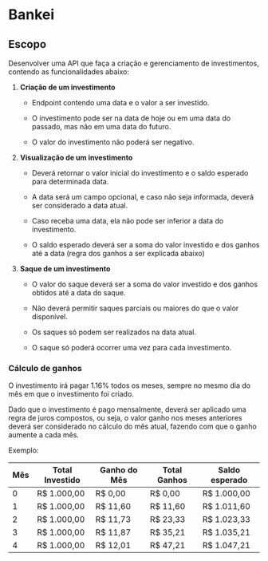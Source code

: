 # Bankei

## Escopo

Desenvolver uma API que faça a criação e gerenciamento de investimentos, contendo as funcionalidades abaixo:

1. **Criação de um investimento**
    - Endpoint contendo uma data e o valor a ser investido.
    
    - O investimento pode ser na data de hoje ou em uma data do passado, mas não em uma data do futuro.
    
    - O valor do investimento não poderá ser negativo.
    

2. **Visualização de um investimento**
  
    - Deverá retornar o valor inicial do investimento e o saldo esperado para determinada data.
    
    - A data será um campo opcional, e caso não seja informada, deverá ser considerado a data atual.
    
    - Caso receba uma data, ela não pode ser inferior a data do investimento.
    
    - O saldo esperado deverá ser a soma do valor investido e dos ganhos até a data (regra dos ganhos a ser explicada abaixo)
    
  
3. **Saque de um investimento**
    - O valor do saque deverá ser a soma do valor investido e dos ganhos obtidos até a data do saque.
    
    - Não deverá permitir saques parciais ou maiores do que o valor disponível.
    
    - Os saques só podem ser realizados na data atual.
    
    - O saque só poderá ocorrer uma vez para cada investimento.
    

### Cálculo de ganhos

O investimento irá pagar 1.16% todos os meses, sempre no mesmo dia do mês em que o investimento foi criado.

Dado que o investimento é pago mensalmente, deverá ser aplicado uma regra de juros compostos, ou seja, o valor ganho nos meses anteriores deverá ser considerado no cálculo do mês atual, fazendo com que o ganho aumente a cada mês.

Exemplo:

| Mês | Total Investido | Ganho do Mês | Total Ganhos | Saldo esperado |
| --- | --- | --- | --- | --- |
| 0   | R$ 1.000,00 | R$ 0,00 | R$ 0,00 | R$ 1.000,00 |
| 1   | R$ 1.000,00 | R$ 11,60 | R$ 11,60 | R$ 1.011,60 |
| 2   | R$ 1.000,00 | R$ 11,73 | R$ 23,33 | R$ 1.023,33 |
| 3   | R$ 1.000,00 | R$ 11,87 | R$ 35,21 | R$ 1.035,21 |
| 4   | R$ 1.000,00 | R$ 12,01 | R$ 47,21 | R$ 1.047,21 |
